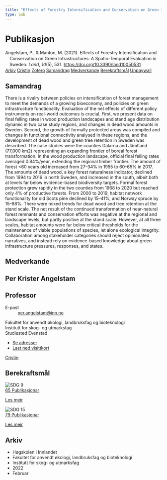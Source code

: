 ```yaml
---
title: "Effects of Forestry Intensification and Conservation on Green Infrastructures: A Spatio-Temporal Evaluation in Sweden"
type: pub
---
```

<h1>Publikasjon</h1>
<article id="csl-bib-container-F9NPBFVZ" class="csl-bib-container">
  <div class="csl-bib-body" style="line-height: 1.35; padding-left: 1em; text-indent:-1em;">
  <div class="csl-entry">Angelstam, P., &amp; Manton, M. (2021). Effects of Forestry Intensification and Conservation on Green Infrastructures: A Spatio-Temporal Evaluation in Sweden. <i>Land</i>, <i>10</i>(5), 531. <a href="https://doi.org/10.3390/land10050531">https://doi.org/10.3390/land10050531</a></div>
</div>
  <div class="csl-bib-buttons">
    <a href="#taxonomy-article-F9NPBFVZ" class="csl-bib-button">Arkiv</a>
    <a href="https://app.cristin.no/results/show.jsf?id=2000406" alt="Cristin URL" class="csl-bib-button">Cristin</a>
    <a href="http://zotero.org/groups/5022929/items/F9NPBFVZ" alt="Zotero URL" class="csl-bib-button">Zotero</a>
    <a href="#abstract-article-F9NPBFVZ" class="csl-bib-button">Samandrag</a>
    <a href="#contributors-article-F9NPBFVZ" class="csl-bib-button">Medverkande</a>
    <a href="#sdg-article-F9NPBFVZ" class="csl-bib-button">Berekraftsmål</a>
    <a href="https://www.mdpi.com/2073-445X/10/5/531/pdf?version=1621819053" class="csl-bib-button">Unpaywall</a>
  </div>
  <div id="csl-bib-meta-container-F9NPBFVZ"></div>
</article>
<div id="csl-bib-meta-F9NPBFVZ" class="csl-bib-meta">
  <article id="abstract-article-F9NPBFVZ" class="abstract-article">
    <h1>Samandrag</h1>
    There is a rivalry between policies on intensification of forest management to meet the demands of a growing bioeconomy, and policies on green infrastructure functionality. Evaluation of the net effects of different policy instruments on real-world outcomes is crucial. First, we present data on final felling rates in wood production landscapes and stand age distribution dynamic in two case study regions, and changes in dead wood amounts in Sweden. Second, the growth of formally protected areas was compiled and changes in functional connectivity analysed in these regions, and the development of dead wood and green tree retention in Sweden was described. The case studies were the counties Dalarna and Jämtland (77,000 km2) representing an expanding frontier of boreal forest transformation. In the wood production landscape, official final felling rates averaged 0.84%/year, extending the regional timber frontier. The amount of forest &lt;60 years old increased from 27–34% in 1955 to 60–65% in 2017. The amounts of dead wood, a key forest naturalness indicator, declined from 1994 to 2016 in north Sweden, and increased in the south, albeit both at levels far below evidence-based biodiversity targets. Formal forest protection grew rapidly in the two counties from 1968 to 2020 but reached only 4% of productive forests. From 2000 to 2019, habitat network functionality for old Scots pine declined by 15–41%, and Norway spruce by 15–88%. There were mixed trends for dead wood and tree retention at the stand scale. The net result of the continued transformation of near-natural forest remnants and conservation efforts was negative at the regional and landscape levels, but partly positive at the stand scale. However, at all three scales, habitat amounts were far below critical thresholds for the maintenance of viable populations of species, let alone ecological integrity. Collaboration among stakeholder categories should reject opinionated narratives, and instead rely on evidence-based knowledge about green infrastructure pressures, responses, and states.
  </article>
  <article id="contributors-article-F9NPBFVZ" class="contributors-article">
    <h1>Medverkande</h1>
    <div class="personas">
<div class="vrtx-hinn-person-card">
<div class="photo">
<i class="lar la-user-circle missing-person"></i>
</div>
<div class="info">
<hgroup><h1>Per Krister Angelstam</h1>
<h2>Professor</h2>
</hgroup><dl>
<dt>E-post</dt>
<dd>
<a href="mailto:per.angelstam@inn.no">per.angelstam@inn.no</a>
</dd>
</dl>
<p>
Fakultet for anvendt økologi, landbruksfag og bioteknologi<br>
Institutt for skog- og utmarksfag<br>
Studiested Evenstad
</p>
<ul class="vrtx-hinn-links">
<li><a href="https://www.inn.no/finn-en-ansatt/per-angelstam.html#vrtx-hinn-addresses">Se adresser</a></li>
<li><a href="https://www.inn.no/finn-en-ansatt/per-angelstam.html?vrtx=vcf">Last ned visittkort</a></li>
</ul>
</div>
</div>
<a href="https://app.cristin.no/persons/show.jsf?id=1318014" alt="Cristin URL" class="personas-cristin">Cristin</a>
</div>
  </article>
  <article id="sdg-article-F9NPBFVZ" class="sdg-article">
    <h1>Berekraftsmål</h1>
    <div class="sdg-container"><div id="sdg9" class="sdg">
<img src="{{< params subfolder >}}images/sdg/sdg09_no.png" class="image" alt="SDG 9">
<div class="sdg-overlay">
<a href="{{< params subfolder >}}no/archive/?sdg=9#archive" class="sdg-publication-count"><span>65</span> Publikasjonar</a>
<p><a href="https://www.fn.no/om-fn/fns-baerekraftsmaal/industri-innovasjon-og-infrastruktur?lang=nno-NO" class="sdg-read-more">Les meir</a></p>
</div>
</div> <div id="sdg15" class="sdg">
<img src="{{< params subfolder >}}images/sdg/sdg15_no.png" class="image" alt="SDG 15">
<div class="sdg-overlay">
<a href="{{< params subfolder >}}no/archive/?sdg=15#archive" class="sdg-publication-count"><span>79</span> Publikasjonar</a>
<p><a href="https://www.fn.no/om-fn/fns-baerekraftsmaal/livet-paa-land?lang=nno-NO" class="sdg-read-more">Les meir</a></p>
</div>
</div></div>
  </article>
  <article id="taxonomy-article-F9NPBFVZ" class="taxonomy-article">
    <h1>Arkiv</h1>
    <ul>
      <li>Høgskolen i Innlandet</li>
      <li>Fakultet for anvendt økologi, landbruksfag og bioteknologi</li>
      <li>Institutt for skog- og utmarksfag</li>
      <li>2022</li>
      <li>Februar</li>
    </ul>
  </article>
</div>
